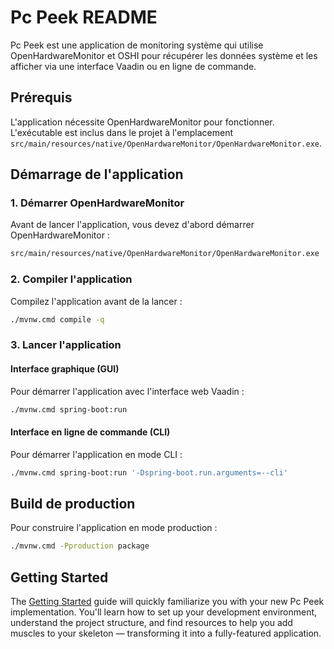# Pc Peek README

Pc Peek est une application de monitoring système qui utilise OpenHardwareMonitor et OSHI pour récupérer les données système et les afficher via une interface Vaadin ou en ligne de commande.

## Prérequis

L'application nécessite OpenHardwareMonitor pour fonctionner. L'exécutable est inclus dans le projet à l'emplacement `src/main/resources/native/OpenHardwareMonitor/OpenHardwareMonitor.exe`.

## Démarrage de l'application

### 1. Démarrer OpenHardwareMonitor

Avant de lancer l'application, vous devez d'abord démarrer OpenHardwareMonitor :

```bash
src/main/resources/native/OpenHardwareMonitor/OpenHardwareMonitor.exe
```

### 2. Compiler l'application

Compilez l'application avant de la lancer :

```bash
./mvnw.cmd compile -q
```

### 3. Lancer l'application

#### Interface graphique (GUI)
Pour démarrer l'application avec l'interface web Vaadin :

```bash
./mvnw.cmd spring-boot:run
```

#### Interface en ligne de commande (CLI)
Pour démarrer l'application en mode CLI :

```bash
./mvnw.cmd spring-boot:run '-Dspring-boot.run.arguments=--cli'
```

## Build de production

Pour construire l'application en mode production :

```bash
./mvnw.cmd -Pproduction package
```

## Getting Started

The [Getting Started](https://vaadin.com/docs/latest/getting-started) guide will quickly familiarize you with your new
Pc Peek implementation. You'll learn how to set up your development environment, understand the project 
structure, and find resources to help you add muscles to your skeleton — transforming it into a fully-featured 
application.
